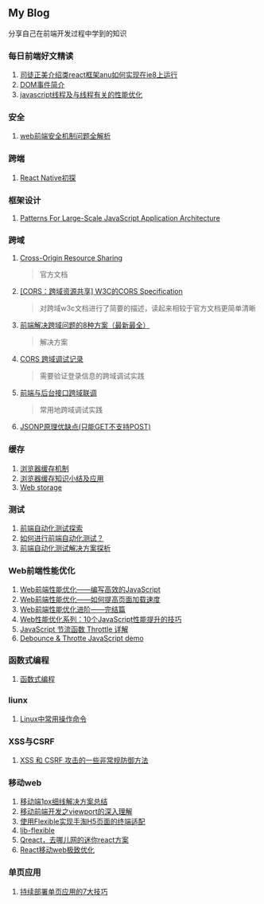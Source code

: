 ## **My Blog**
分享自己在前端开发过程中学到的知识

### 每日前端好文精读
1. [司徒正美介绍类react框架anu如何实现在ie8上运行](http://react-china.org/t/react-anu-ie/12788)
2. [DOM事件简介](http://blog.jobbole.com/52430/)
3. [javascript线程及与线程有关的性能优化](https://github.com/woai30231/javascriptThreadStudy)
### 安全
1. [web前端安全机制问题全解析](http://imweb.io/topic/56f895bf14ea0f7263803d5b)
### 跨端
1. [React Native初探](http://www.cnblogs.com/yexiaochai/p/6042112.html)
### 框架设计
1. [Patterns For Large-Scale JavaScript Application Architecture](https://addyosmani.com/largescalejavascript/)
### 跨域

1. [Cross-Origin Resource Sharing](https://www.w3.org/TR/cors/#access-control-expose-headers-response-header)
    > 官方文档
2. [[CORS：跨域资源共享] W3C的CORS Specification](http://www.cnblogs.com/artech/p/cors-4-asp-net-web-api-02.html)
    > 对跨域w3c文档进行了简要的描述，读起来相较于官方文档更简单清晰
3. [前端解决跨域问题的8种方案（最新最全）](http://blog.csdn.net/joyhen/article/details/21631833)
    > 解决方案
4. [CORS 跨域调试记录](https://isudox.com/2016/11/12/cors-in-action/)
    > 需要验证登录信息的跨域调试实践
5. [前端与后台接口跨域联调](http://www.lred.me/2016/09/05/http-proxy/)
    > 常用地跨域调试实践
6. [JSONP原理优缺点(只能GET不支持POST)](http://blog.csdn.net/z69183787/article/details/19191385)
    
### 缓存

1. [浏览器缓存机制](https://www.cnblogs.com/skynet/archive/2012/11/28/2792503.html)
2. [浏览器缓存知识小结及应用](http://web.jobbole.com/84888/)
3. [Web storage](https://html.spec.whatwg.org/multipage/webstorage.html#dom-localstorage)

### 测试
1. [前端自动化测试探索](http://fex.baidu.com/blog/2015/07/front-end-test/)
2. [如何进行前端自动化测试？](https://www.zhihu.com/question/29922082)
3. [前端自动化测试解决方案探析](http://imweb.io/topic/5833d14cf8a1d5546059a301)

### Web前端性能优化
1. [Web前端性能优化——编写高效的JavaScript](http://www.cnblogs.com/MarcoHan/p/5315361.html)
2. [Web前端性能优化——如何提高页面加载速度](http://www.cnblogs.com/MarcoHan/p/5295398.html)
3. [Web前端性能优化进阶——完结篇](http://www.cnblogs.com/MarcoHan/p/5297798.html)
4. [Web性能优化系列：10个JavaScript性能提升的技巧](http://web.jobbole.com/82469/)
5. [JavaScript 节流函数 Throttle 详解](http://blog.csdn.net/u013510614/article/details/51920770)
6. [Debounce & Throtte JavaScript demo](https://github.com/dcorb/debounce-throttle)

### 函数式编程
1. [函数式编程](https://ppt.baomitu.com/d/0bda92b8#/)

### liunx
1. [Linux中常用操作命令](http://www.cnblogs.com/laov/p/3541414.html#Linux)

### XSS与CSRF
1. [XSS 和 CSRF 攻击的一些非常规防御方法](http://www.imooc.com/article/18069)

### 移动web
1. [移动端1px细线解决方案总结](http://www.cnblogs.com/fang51/p/5681528.html)
2. [移动前端开发之viewport的深入理解](http://www.cnblogs.com/2050/p/3877280.html)
3. [使用Flexible实现手淘H5页面的终端适配](http://www.w3cplus.com/mobile/lib-flexible-for-html5-layout.html)
4. [lib-flexible](https://github.com/amfe/lib-flexible)
5. [Qreact，去哪儿网的迷你react方案](https://zhuanlan.zhihu.com/p/26794987)
6. [React移动web极致优化](http://dev.qq.com/topic/579083d1c9da73584b02587d)


### 单页应用
1. [持续部署单页应用的7大技巧](http://www.jianshu.com/p/6185a9bfd9eb)

